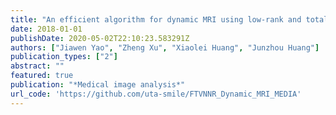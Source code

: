 ```yaml
---
title: "An efficient algorithm for dynamic MRI using low-rank and total variation regularizations"
date: 2018-01-01
publishDate: 2020-05-02T22:10:23.583291Z
authors: ["Jiawen Yao", "Zheng Xu", "Xiaolei Huang", "Junzhou Huang"]
publication_types: ["2"]
abstract: ""
featured: true
publication: "*Medical image analysis*"
url_code: 'https://github.com/uta-smile/FTVNNR_Dynamic_MRI_MEDIA'
---
```


